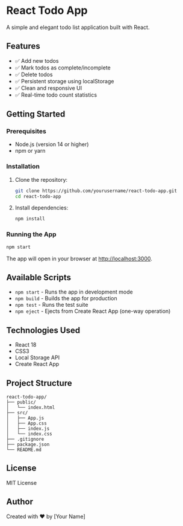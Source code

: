 # React Todo App

A simple and elegant todo list application built with React.

## Features

- ✅ Add new todos
- ✅ Mark todos as complete/incomplete
- ✅ Delete todos
- ✅ Persistent storage using localStorage
- ✅ Clean and responsive UI
- ✅ Real-time todo count statistics

## Getting Started

### Prerequisites

- Node.js (version 14 or higher)
- npm or yarn

### Installation

1. Clone the repository:
   ```bash
   git clone https://github.com/yourusername/react-todo-app.git
   cd react-todo-app
   ```

2. Install dependencies:
   ```bash
   npm install
   ```

### Running the App

```bash
npm start
```

The app will open in your browser at [http://localhost:3000](http://localhost:3000).

## Available Scripts

- `npm start` - Runs the app in development mode
- `npm build` - Builds the app for production
- `npm test` - Runs the test suite
- `npm eject` - Ejects from Create React App (one-way operation)

## Technologies Used

- React 18
- CSS3
- Local Storage API
- Create React App

## Project Structure

```
react-todo-app/
├── public/
│   └── index.html
├── src/
│   ├── App.js
│   ├── App.css
│   ├── index.js
│   └── index.css
├── .gitignore
├── package.json
└── README.md
```

## License

MIT License

## Author

Created with ❤️ by [Your Name]
